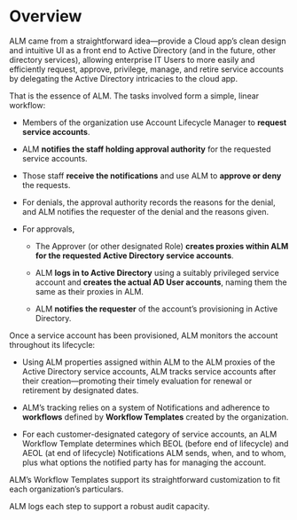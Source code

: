 ﻿[title]: # (Overview)
[tags]: # (Account Lifecycle Manager,ALM,Active Directory,)
[priority]: # (1000)

# Overview

ALM came from a straightforward idea—provide a Cloud app’s clean design and intuitive UI as a front end to Active Directory (and in the future, other directory services), allowing enterprise IT Users to more easily and efficiently request, approve, privilege, manage, and retire service accounts by delegating the Active Directory intricacies to the cloud app.

That is the essence of ALM. The tasks involved form a simple, linear workflow:

* Members of the organization use Account Lifecycle Manager to **request service accounts**.

* ALM **notifies the staff holding approval authority** for the requested service accounts.

* Those staff **receive the notifications** and use ALM to **approve or deny** the requests.

* For denials, the approval authority records the reasons for the denial, and ALM notifies the requester of the denial and the reasons given.

* For approvals,

  * The Approver (or other designated Role) **creates proxies within ALM for the requested Active Directory service accounts**.

  * ALM **logs in to Active Directory** using a suitably privileged service account and **creates the actual AD User accounts**, naming them the same as their proxies in ALM.

  * ALM **notifies the requester** of the account’s provisioning in Active Directory.

Once a service account has been provisioned, ALM monitors the account throughout its lifecycle:

* Using ALM properties assigned within ALM to the ALM proxies of the Active Directory service accounts, ALM tracks service accounts after their creation—promoting their timely evaluation for renewal or retirement by designated dates.

* ALM’s tracking relies on a system of Notifications and adherence to **workflows** defined by **Workflow Templates** created by the organization.

* For each customer-designated category of service accounts, an ALM Workflow Template determines which BEOL (before end of lifecycle) and AEOL (at end of lifecycle) Notifications ALM sends, when, and to whom, plus what options the notified party has for managing the account.

ALM’s Workflow Templates support its straightforward customization to fit each organization’s particulars.

ALM logs each step to support a robust audit capacity.
